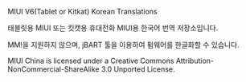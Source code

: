 MIUI V6(Tablet or Kitkat) Korean Translations

태블릿용 MIUI 또는 킷캣용 휴대전화 MIUI용 한국어 번역 저장소입니다.

MM!을 지원하지 않으며, jBART 툴을 이용하여 펌웨어를 한글화할 수 있습니다.

MIUI China is licensed under a Creative Commons Attribution-NonCommercial-ShareAlike 3.0 Unported License.


